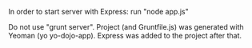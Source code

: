 In order to start server with Express:
run "node app.js"

Do not use "grunt server".
Project (and Gruntfile.js) was generated with Yeoman (yo yo-dojo-app).
Express was added to the project after that.
